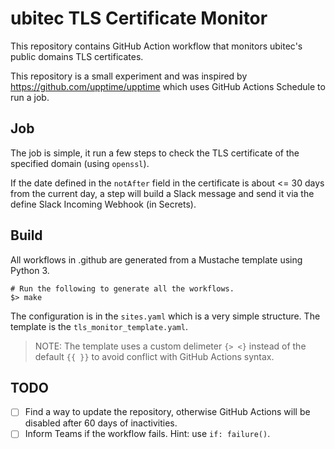 # ubitec TLS Certificate Monitor

This repository contains GitHub Action workflow that monitors ubitec's public domains TLS certificates.

This repository is a small experiment and was inspired by https://github.com/upptime/upptime which uses GitHub Actions Schedule to run a job.

## Job

The job is simple, it run a few steps to check the TLS certificate of the specified domain (using `openssl`).

If the date defined in the `notAfter` field in the certificate is about <= 30 days from the current day, a step will build a Slack message and send it via the define Slack Incoming Webhook (in Secrets).

## Build

All workflows in .github are generated from a Mustache template using Python 3.

```
# Run the following to generate all the workflows.
$> make
```

The configuration is in the `sites.yaml` which is a very simple structure. The template is the `tls_monitor_template.yaml`.

> NOTE: The template uses a custom delimeter `{> <}` instead of the default `{{ }}` to avoid conflict with GitHub Actions syntax.

## TODO

- [ ] Find a way to update the repository, otherwise GitHub Actions will be disabled after 60 days of inactivities.
- [ ] Inform Teams if the workflow fails. Hint: use `if: failure()`.
